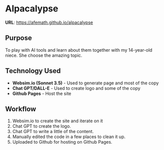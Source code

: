 # Alpacalypse

**URL**: https://afemath.github.io/alpacalypse

## Purpose
To play with AI tools and learn about them together with my 14-year-old niece. She choose the amazing topic.

## Technology Used
- **Websim.io (Sonnet 3.5)** - Used to generate page and most of the copy
- **Chat GPT/DALL-E** - Used to create logo and some of the copy
- **Github Pages** - Host the site

## Workflow
1. Websim.io to create the site and iterate on it
2. Chat GPT to create the logo.
3. Chat GPT to write a little of the content.
4. Manually edited the code in a few places to clean it up.
5. Uploaded to Github for hosting on Github Pages.
